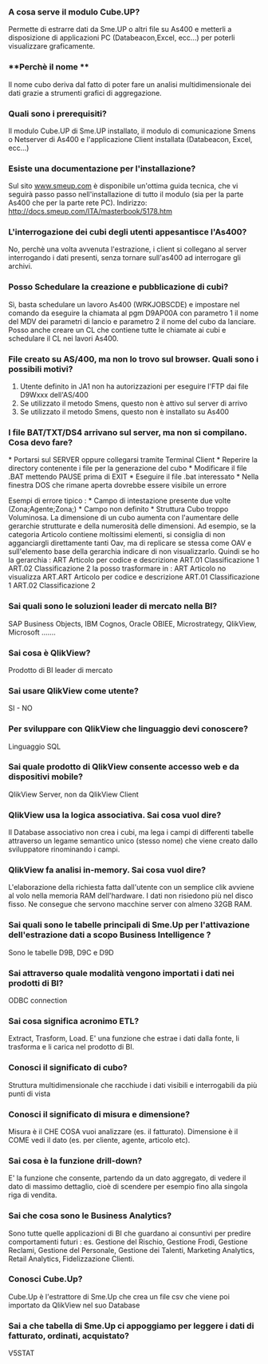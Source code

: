 ### **A cosa serve il modulo Cube.UP?**

 Permette di estrarre dati da Sme.UP o altri file su As400 e metterli a disposizione di applicazioni PC (Databeacon,Excel, ecc...) per poterli visualizzare graficamente.

### **Perchè il nome **

 Il nome cubo deriva dal fatto di poter fare un analisi multidimensionale dei dati grazie a strumenti grafici di aggregazione.

### **Quali sono i prerequisiti?**

 Il modulo Cube.UP di Sme.UP installato, il modulo di comunicazione Smens o Netserver di As400 e l'applicazione Client installata (Databeacon, Excel, ecc...)

### **Esiste una documentazione per l'installazione?**

 Sul sito www.smeup.com è disponibile un'ottima guida tecnica, che vi seguirà passo passo nell'installazione di tutto il modulo (sia per la parte As400 che per la parte rete PC).
 Indirizzo: http://docs.smeup.com/ITA/masterbook/5178.htm

### **L'interrogazione dei cubi degli utenti appesantisce l'As400?**

 No, perchè una volta avvenuta l'estrazione, i client si collegano al server interrogando i dati presenti, senza tornare sull'as400 ad interrogare gli archivi.

### **Posso Schedulare la creazione e pubblicazione di cubi?**

 Sì, basta schedulare un lavoro As400 (WRKJOBSCDE) e impostare nel comando da eseguire la chiamata al pgm D9AP00A con parametro 1 il nome del MDV dei parametri
 di lancio e parametro 2 il nome del cubo da lanciare.
 Posso anche creare un CL che contiene tutte le chiamate ai cubi e schedulare il CL nei lavori As400.

### **File creato su AS/400, ma non lo trovo sul browser. Quali sono i possibili motivi?**

 1. Utente definito in JA1 non ha autorizzazioni per eseguire l'FTP dai file D9Wxxx dell'AS/400
 2. Se utilizzato il metodo Smens, questo non è attivo sul server di arrivo
 3. Se utilizzato il metodo Smens, questo non è installato su As400

### **I file BAT/TXT/DS4 arrivano sul server, ma non si compilano. Cosa devo fare?**

 \* Portarsi sul SERVER oppure collegarsi tramite Terminal Client
 \* Reperire la directory contenente i file per la generazione del cubo
 \* Modificare il file .BAT mettendo PAUSE prima di EXIT
 \* Eseguire il file .bat interessato
 \* Nella finestra DOS che rimane aperta dovrebbe essere visibile un errore

 Esempi di errore tipico : 
 \* Campo di intestazione presente due volte (Zona;Agente;Zona;)
 \* Campo non definito
 \* Struttura Cubo troppo Voluminosa. La dimensione di un cubo aumenta con l'aumentare delle gerarchie strutturate e della numerosità delle dimensioni.
 Ad esempio, se la categoria Articolo contiene moltissimi elementi, si consiglia di non agganciargli direttamente tanti Oav, ma di replicare se stessa come OAV e sull'elemento base
 della gerarchia indicare di non visualizzarlo.
 Quindi se ho la gerarchia : 
 ART Articolo per codice e descrizione
 ART.01 Classificazione 1
 ART.02 Classificazione 2
 la posso trasformare in : 
 ART Articolo no visualizza
 ART.ART Articolo per codice e descrizione
 ART.01 Classificazione 1
 ART.02 Classificazione 2
### **Sai quali sono le soluzioni leader di mercato nella BI?**

SAP Business Objects, IBM Cognos, Oracle OBIEE, Microstrategy, QlikView, Microsoft .......
### **Sai cosa è QlikView?**

Prodotto di BI leader di mercato
### **Sai usare QlikView come utente?**

SI - NO
### **Per sviluppare con QlikView che linguaggio devi conoscere?**

Linguaggio SQL
### **Sai quale prodotto di QlikView consente accesso  web e da dispositivi mobile?**

QlikView Server, non da QlikView Client
### **QlikView usa la logica associativa. Sai cosa vuol dire?**

Il Database associativo non crea i cubi, ma lega i campi di differenti tabelle attraverso un legame semantico unico (stesso nome) che viene creato dallo sviluppatore rinominando i campi.
### **QlikView fa analisi in-memory. Sai cosa vuol dire?**

L'elaborazione della richiesta fatta  dall'utente con un semplice clik avviene al volo nella memoria RAM dell'hardware. I dati non risiedono più nel disco fisso. Ne consegue che servono macchine server con almeno 32GB RAM.
### **Sai quali sono le tabelle principali di Sme.Up per l'attivazione dell'estrazione dati a scopo Business Intelligence ?**

Sono le tabelle D9B, D9C e D9D
### **Sai attraverso quale modalità vengono importati i dati nei prodotti di BI?**

ODBC connection
### **Sai cosa significa acronimo ETL?**

Extract, Trasform, Load. E' una funzione che estrae i dati dalla fonte, li trasforma e li carica nel prodotto di BI.
### **Conosci il significato di cubo?**

Struttura multidimensionale che racchiude i dati visibili e interrogabili da più punti di vista
### **Conosci il significato di misura e dimensione?**

Misura è il CHE COSA vuoi analizzare (es. il fatturato). Dimensione è il COME vedi il dato (es. per cliente, agente, articolo etc).
### **Sai cosa è la funzione drill-down?**

E' la funzione che consente, partendo da un dato aggregato, di vedere il dato di massimo dettaglio, cioè di scendere per esempio fino alla singola riga di vendita.
### **Sai che cosa sono le Business Analytics?**

Sono tutte quelle applicazioni di BI che guardano ai consuntivi per predire comportamenti futuri :   es. Gestione del Rischio, Gestione Frodi, Gestione Reclami, Gestione del Personale,  Gestione dei Talenti, Marketing Analytics, Retail Analytics, Fidelizzazione Clienti.
### **Conosci Cube.Up?**

Cube.Up è l'estrattore di Sme.Up che crea un file csv che viene poi importato da QlikView nel suo Database
### **Sai a che tabella di Sme.Up ci appoggiamo per leggere i dati di fatturato, ordinati, acquistato?**

V5STAT
